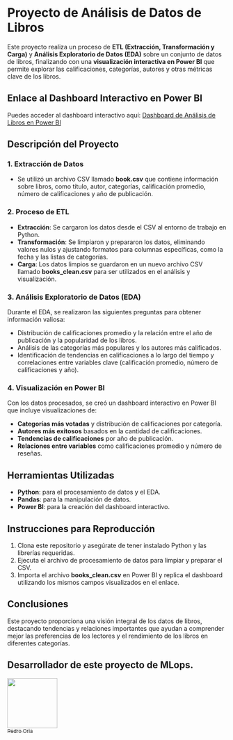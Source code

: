 # Proyecto de Análisis de Datos de Libros

Este proyecto realiza un proceso de **ETL (Extracción, Transformación y Carga)** y **Análisis Exploratorio de Datos (EDA)** sobre un conjunto de datos de libros, finalizando con una **visualización interactiva en Power BI** que permite explorar las calificaciones, categorías, autores y otras métricas clave de los libros.

## Enlace al Dashboard Interactivo en Power BI

Puedes acceder al dashboard interactivo aquí: [Dashboard de Análisis de Libros en Power BI](https://app.powerbi.com/view?r=eyJrIjoiMmQ4ZTE5NTktNDNhMy00N2M0LThlNDEtYmQzZmY5ZDhhZjVhIiwidCI6ImRmODY3OWNkLWE4MGUtNDVkOC05OWFjLWM4M2VkN2ZmOTVhMCJ9)

## Descripción del Proyecto

### 1. Extracción de Datos
- Se utilizó un archivo CSV llamado **book.csv** que contiene información sobre libros, como título, autor, categorías, calificación promedio, número de calificaciones y año de publicación.

### 2. Proceso de ETL
- **Extracción**: Se cargaron los datos desde el CSV al entorno de trabajo en Python.
- **Transformación**: Se limpiaron y prepararon los datos, eliminando valores nulos y ajustando formatos para columnas específicas, como la fecha y las listas de categorías.
- **Carga**: Los datos limpios se guardaron en un nuevo archivo CSV llamado **books_clean.csv** para ser utilizados en el análisis y visualización.

### 3. Análisis Exploratorio de Datos (EDA)
Durante el EDA, se realizaron las siguientes preguntas para obtener información valiosa:
- Distribución de calificaciones promedio y la relación entre el año de publicación y la popularidad de los libros.
- Análisis de las categorías más populares y los autores más calificados.
- Identificación de tendencias en calificaciones a lo largo del tiempo y correlaciones entre variables clave (calificación promedio, número de calificaciones y año).

### 4. Visualización en Power BI
Con los datos procesados, se creó un dashboard interactivo en Power BI que incluye visualizaciones de:
- **Categorías más votadas** y distribución de calificaciones por categoría.
- **Autores más exitosos** basados en la cantidad de calificaciones.
- **Tendencias de calificaciones** por año de publicación.
- **Relaciones entre variables** como calificaciones promedio y número de reseñas.

## Herramientas Utilizadas
- **Python**: para el procesamiento de datos y el EDA.
- **Pandas**: para la manipulación de datos.
- **Power BI**: para la creación del dashboard interactivo.

## Instrucciones para Reproducción

1. Clona este repositorio y asegúrate de tener instalado Python y las librerías requeridas.
2. Ejecuta el archivo de procesamiento de datos para limpiar y preparar el CSV.
3. Importa el archivo **books_clean.csv** en Power BI y replica el dashboard utilizando los mismos campos visualizados en el enlace.

## Conclusiones
Este proyecto proporciona una visión integral de los datos de libros, destacando tendencias y relaciones importantes que ayudan a comprender mejor las preferencias de los lectores y el rendimiento de los libros en diferentes categorías.

## Desarrollador de este proyecto de MLops.
[<img src="https://avatars.githubusercontent.com/u/117546891?s=400&u=6a6327d1cbf13545fd79dbb73d8193b5b01e5548&v=4" width=115><br><sub>Pedro Oria</sub>](https://github.com/pedroOria)
